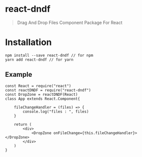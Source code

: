# react-dndf
>Drag And Drop Files Component Package For React
# Installation
```
npm install --save react-dndf // for npm
yarn add react-dndf // for yarn
```
## Example
```
const React = require("react")
const reactDNDF = require("react-dndf")
const DropZone = reactDNDF(React)
class App extends React.Component{
	
	fileChangeHandler = (files) => {
		console.log("files : ", files)
	}
	
	return (
		<div>
			<DropZone onFileChange={this.fileChangeHandler}></DropZone>		
		</div>
	)
}
```